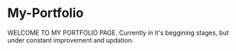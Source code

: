 # My-Portfolio
WELCOME TO MY PORTFOLIO PAGE.
Currently in it's beggining stages, but under constant improvement and updation.
